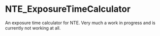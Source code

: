 # NTE_ExposureTimeCalculator
An exposure time calculator for NTE.
Very much a work in progress and is currently not working at all.
